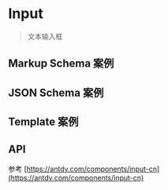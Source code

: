 # Input

> 文本输入框

## Markup Schema 案例

<dumi-previewer demoPath="guide/input/markup-schema" />

## JSON Schema 案例

<dumi-previewer demoPath="guide/input/json-schema" />

## Template 案例

<dumi-previewer demoPath="guide/input/template" />

## API

参考 [https://antdv.com/components/input-cn](https://antdv.com/components/input-cn)
